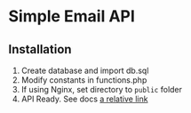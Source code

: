 # Simple Email API

## Installation
1. Create database and import db.sql
2. Modify constants in functions.php
3. If using Nginx, set directory to `public` folder
4. API Ready. See docs [a relative link](API_SPECIFICATION.md)
